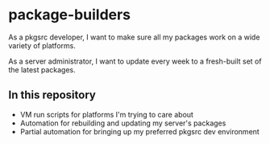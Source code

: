 # package-builders

As a pkgsrc developer, I want to make sure all my packages work on a wide variety of platforms.

As a server administrator, I want to update every week to a fresh-built set of the latest packages.

## In this repository

- VM run scripts for platforms I'm trying to care about
- Automation for rebuilding and updating my server's packages
- Partial automation for bringing up my preferred pkgsrc dev environment
